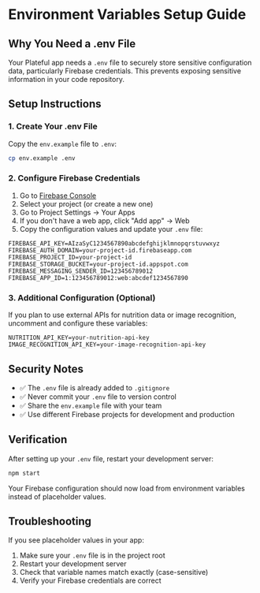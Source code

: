 # Environment Variables Setup Guide

## Why You Need a .env File

Your Plateful app needs a `.env` file to securely store sensitive configuration data, particularly Firebase credentials. This prevents exposing sensitive information in your code repository.

## Setup Instructions

### 1. Create Your .env File

Copy the `env.example` file to `.env`:

```bash
cp env.example .env
```

### 2. Configure Firebase Credentials

1. Go to [Firebase Console](https://console.firebase.google.com/)
2. Select your project (or create a new one)
3. Go to Project Settings → Your Apps
4. If you don't have a web app, click "Add app" → Web
5. Copy the configuration values and update your `.env` file:

```env
FIREBASE_API_KEY=AIzaSyC1234567890abcdefghijklmnopqrstuvwxyz
FIREBASE_AUTH_DOMAIN=your-project-id.firebaseapp.com
FIREBASE_PROJECT_ID=your-project-id
FIREBASE_STORAGE_BUCKET=your-project-id.appspot.com
FIREBASE_MESSAGING_SENDER_ID=123456789012
FIREBASE_APP_ID=1:123456789012:web:abcdef1234567890
```

### 3. Additional Configuration (Optional)

If you plan to use external APIs for nutrition data or image recognition, uncomment and configure these variables:

```env
NUTRITION_API_KEY=your-nutrition-api-key
IMAGE_RECOGNITION_API_KEY=your-image-recognition-api-key
```

## Security Notes

- ✅ The `.env` file is already added to `.gitignore`
- ✅ Never commit your `.env` file to version control
- ✅ Share the `env.example` file with your team
- ✅ Use different Firebase projects for development and production

## Verification

After setting up your `.env` file, restart your development server:

```bash
npm start
```

Your Firebase configuration should now load from environment variables instead of placeholder values.

## Troubleshooting

If you see placeholder values in your app:
1. Make sure your `.env` file is in the project root
2. Restart your development server
3. Check that variable names match exactly (case-sensitive)
4. Verify your Firebase credentials are correct 